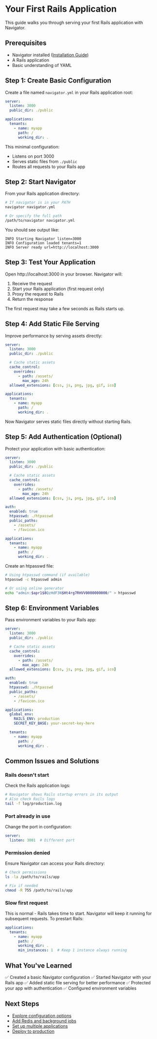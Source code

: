 # Your First Rails Application

This guide walks you through serving your first Rails application with Navigator.

## Prerequisites

- Navigator installed ([Installation Guide](installation.md))
- A Rails application
- Basic understanding of YAML

## Step 1: Create Basic Configuration

Create a file named `navigator.yml` in your Rails application root:

```yaml title="navigator.yml"
server:
  listen: 3000
  public_dir: ./public

applications:
  tenants:
    - name: myapp
      path: /
      working_dir: .
```

This minimal configuration:
- Listens on port 3000
- Serves static files from `./public`
- Routes all requests to your Rails app

## Step 2: Start Navigator

From your Rails application directory:

```bash
# If navigator is in your PATH
navigator navigator.yml

# Or specify the full path
/path/to/navigator navigator.yml
```

You should see output like:

```
INFO Starting Navigator listen=3000
INFO Configuration loaded tenants=1
INFO Server ready url=http://localhost:3000
```

## Step 3: Test Your Application

Open http://localhost:3000 in your browser. Navigator will:

1. Receive the request
2. Start your Rails application (first request only)
3. Proxy the request to Rails
4. Return the response

The first request may take a few seconds as Rails starts up.

## Step 4: Add Static File Serving

Improve performance by serving assets directly:

```yaml title="navigator.yml" hl_lines="5-10"
server:
  listen: 3000
  public_dir: ./public

  # Cache static assets
  cache_control:
    overrides:
      - path: /assets/
        max_age: 24h
  allowed_extensions: [css, js, png, jpg, gif, ico]

applications:
  tenants:
    - name: myapp
      path: /
      working_dir: .
```

Now Navigator serves static files directly without starting Rails.

## Step 5: Add Authentication (Optional)

Protect your application with basic authentication:

```yaml title="navigator.yml" hl_lines="5-14"
server:
  listen: 3000
  public_dir: ./public

  # Cache static assets
  cache_control:
    overrides:
      - path: /assets/
        max_age: 24h
  allowed_extensions: [css, js, png, jpg, gif, ico]

auth:
  enabled: true
  htpasswd: ./htpasswd
  public_paths:
    - /assets/
    - /favicon.ico

applications:
  tenants:
    - name: myapp
      path: /
      working_dir: .
```

Create an htpasswd file:

```bash
# Using htpasswd command (if available)
htpasswd -c htpasswd admin

# Or using online generator
echo "admin:$apr1$8QzHdF3N$Ht4rg7RHVV0000000000/" > htpasswd
```

## Step 6: Environment Variables

Pass environment variables to your Rails app:

```yaml title="navigator.yml" hl_lines="22-25"
server:
  listen: 3000
  public_dir: ./public

  # Cache static assets
  cache_control:
    overrides:
      - path: /assets/
        max_age: 24h
  allowed_extensions: [css, js, png, jpg, gif, ico]

auth:
  enabled: true
  htpasswd: ./htpasswd
  public_paths:
    - /assets/
    - /favicon.ico

applications:
  global_env:
    RAILS_ENV: production
    SECRET_KEY_BASE: your-secret-key-here

  tenants:
    - name: myapp
      path: /
      working_dir: .
```

## Common Issues and Solutions

### Rails doesn't start

Check the Rails application logs:

```bash
# Navigator shows Rails startup errors in its output
# Also check Rails logs
tail -f log/production.log
```

### Port already in use

Change the port in configuration:

```yaml
server:
  listen: 3001  # Different port
```

### Permission denied

Ensure Navigator can access your Rails directory:

```bash
# Check permissions
ls -la /path/to/rails/app

# Fix if needed
chmod -R 755 /path/to/rails/app
```

### Slow first request

This is normal - Rails takes time to start. Navigator will keep it running for subsequent requests. To prestart Rails:

```yaml
applications:
  tenants:
    - name: myapp
      path: /
      working_dir: .
      min_instances: 1  # Keep 1 instance always running
```

## What You've Learned

✅ Created a basic Navigator configuration
✅ Started Navigator with your Rails app
✅ Added static file serving for better performance
✅ Protected your app with authentication
✅ Configured environment variables

## Next Steps

- [Explore configuration options](basic-config.md)
- [Add Redis and background jobs](../examples/with-redis.md)
- [Set up multiple applications](../examples/multi-tenant.md)
- [Deploy to production](../deployment/production.md)
